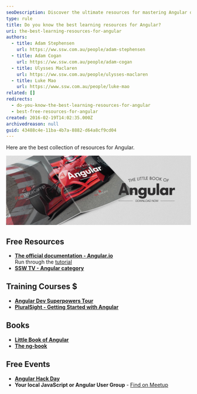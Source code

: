 ```yaml
---
seoDescription: Discover the ultimate resources for mastering Angular development, including official documentation, training courses, books, and free events.
type: rule
title: Do you know the best learning resources for Angular?
uri: the-best-learning-resources-for-angular
authors:
  - title: Adam Stephensen
    url: https://ww.ssw.com.au/people/adam-stephensen
  - title: Adam Cogan
    url: https://ww.ssw.com.au/people/adam-cogan
  - title: Ulysses Maclaren
    url: https://ww.ssw.com.au/people/ulysses-maclaren
  - title: Luke Mao
    url: https://www.ssw.com.au/people/luke-mao
related: []
redirects:
  - do-you-know-the-best-learning-resources-for-angular
  - best-free-resources-for-angular
created: 2016-02-19T14:02:35.000Z
archivedreason: null
guid: 43488c4e-11ba-4b7a-8882-d64a8cf9cd04
---
```


Here are the best collection of resources for Angular.

![Figure: Download (link below) the Little Book of Angular](The-Little-Book-of-Angular-v1-8.jpg)

<!--endintro-->

## Free Resources

- **[The official documentation - Angular.io](https://angular.io)**  
   Run through the [tutorial](https://angular.io/tutorial)
- **[SSW TV - Angular category](https://tv.ssw.com/?s=angular)**

## Training Courses $

- **[Angular Dev Superpowers Tour](https://www.ssw.com.au/events/angular-superpowers-tour)**
- **[PluralSight - Getting Started with Angular](https://www.pluralsight.com/courses/angular-2-getting-started-update)**

## Books

- **[Little Book of Angular](Little-Book-Angular.pdf)**
- **[The ng-book](https://www.ng-book.com/2)**

## Free Events

- **[Angular Hack Day](https://angularhackday.com)**
- **Your local JavaScript or Angular User Group** - [Find on Meetup](https://www.meetup.com)
